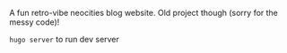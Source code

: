 A fun retro-vibe neocities blog website.
Old project though (sorry for the messy code)!

`hugo server` to run dev server
